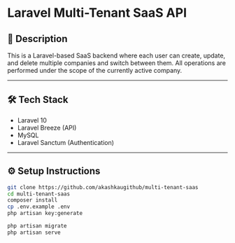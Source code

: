 # Laravel Multi-Tenant SaaS API

## 📌 Description

This is a Laravel-based SaaS backend where each user can create, update, and delete multiple companies and switch between them. All operations are performed under the scope of the currently active company.

---

## 🛠️ Tech Stack

- Laravel 10
- Laravel Breeze (API)
- MySQL
- Laravel Sanctum (Authentication)

---

## ⚙️ Setup Instructions

```bash
git clone https://github.com/akashkaugithub/multi-tenant-saas
cd multi-tenant-saas
composer install
cp .env.example .env
php artisan key:generate

php artisan migrate
php artisan serve
